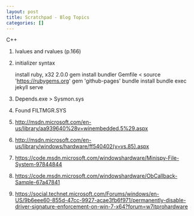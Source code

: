 ```yaml
---
layout: post
title: Scratchpad - Blog Topics
categories: []
---
```


C++

1. lvalues and rvalues (p.166)
2. initializer syntax

	install ruby, x32 2.0.0
	gem install bundler
	Gemfile <
		source 'https://rubygems.org'
		gem 'github-pages'
	bundle install
	bundle exec jekyll serve


1. Depends.exe &gt; Sysmon.sys
2. Found FILTMGR.SYS
3. http://msdn.microsoft.com/en-us/library/aa939640%28v=winembedded.5%29.aspx
4. http://msdn.microsoft.com/en-us/library/windows/hardware/ff540402(v=vs.85).aspx
5. https://code.msdn.microsoft.com/windowshardware/Minispy-File-System-97844844
6. https://code.msdn.microsoft.com/windowshardware/ObCallback-Sample-67a47841
7. https://social.technet.microsoft.com/Forums/windows/en-US/9b6eee60-855d-47cc-9927-acae3fb6f971/permanently-disable-driver-signature-enforcement-on-win-7-x64?forum=w7itprohardware

